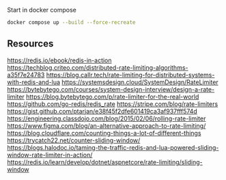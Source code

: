 
Start in docker compose
```sh
docker compose up --build --force-recreate
```

## Resources

<https://redis.io/ebook/redis-in-action>
<https://techblog.criteo.com/distributed-rate-limiting-algorithms-a35f7e24783>
<https://blog.callr.tech/rate-limiting-for-distributed-systems-with-redis-and-lua>
<https://systemsdesign.cloud/SystemDesign/RateLimiter>
<https://bytebytego.com/courses/system-design-interview/design-a-rate-limiter>
<https://blog.bytebytego.com/p/rate-limiter-for-the-real-world>
<https://github.com/go-redis/redis_rate>
<https://stripe.com/blog/rate-limiters>
<https://gist.github.com/ptarjan/e38f45f2dfe601419ca3af937fff574d>
<https://engineering.classdojo.com/blog/2015/02/06/rolling-rate-limiter>
<https://www.figma.com/blog/an-alternative-approach-to-rate-limiting/>
<https://blog.cloudflare.com/counting-things-a-lot-of-different-things>
<https://trycatch22.net/counter-sliding-window/>
<https://blogs.halodoc.io/taming-the-traffic-redis-and-lua-powered-sliding-window-rate-limiter-in-action/>
<https://redis.io/learn/develop/dotnet/aspnetcore/rate-limiting/sliding-window>



